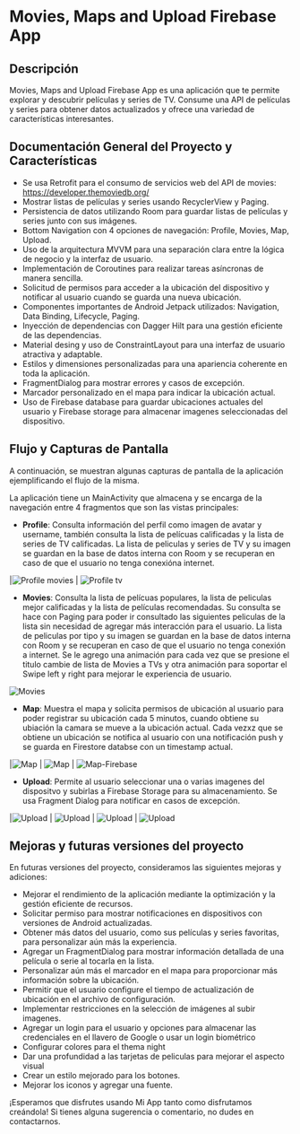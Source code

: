 # Movies, Maps and Upload Firebase App

## Descripción

Movies, Maps and Upload Firebase App es una aplicación que te permite explorar y descubrir películas y series de TV. Consume una API de películas y series para obtener datos actualizados y ofrece una variedad de características interesantes.

## Documentación General del Proyecto y Características

- Se usa Retrofit para el consumo de servicios web del API de movies: https://developer.themoviedb.org/ 
- Mostrar listas de películas y series usando RecyclerView y Paging.
- Persistencia de datos utilizando Room para guardar listas de películas y series junto con sus imágenes.
- Bottom Navigation con 4 opciones de navegación: Profile, Movies, Map, Upload.
- Uso de la arquitectura MVVM para una separación clara entre la lógica de negocio y la interfaz de usuario.
- Implementación de Coroutines para realizar tareas asíncronas de manera sencilla.
- Solicitud de permisos para acceder a la ubicación del dispositivo y notificar al usuario cuando se guarda una nueva ubicación.
- Componentes importantes de Android Jetpack utilizados: Navigation, Data Binding, Lifecycle, Paging.
- Inyección de dependencias con Dagger Hilt para una gestión eficiente de las dependencias.
- Material desing y uso de ConstraintLayout para una interfaz de usuario atractiva y adaptable.
- Estilos y dimensiones personalizadas para una apariencia coherente en toda la aplicación.
- FragmentDialog para mostrar errores y casos de excepción.
- Marcador personalizado en el mapa para indicar la ubicación actual.
- Uso de Firebase database para guardar ubicaciones actuales del usuario y Firebase storage para almacenar imagenes seleccionadas del dispositivo.

## Flujo y Capturas de Pantalla

A continuación, se muestran algunas capturas de pantalla de la aplicación ejemplificando el flujo de la misma.

La aplicación tiene un MainActivity que almacena y se encarga de la navegación entre 4 fragmentos que son las vistas principales:

- **Profile**: Consulta información del perfil como imagen de avatar y username, también consulta la lista de pelícuas calificadas y la lista de series de TV calificadas. La lista de peliculas y series de TV y su imagen se guardan en la base de datos interna con Room y se recuperan en caso de que el usuario no tenga conexióna internet.

|![Profile movies](images/profile_1.png)  |  ![Profile tv](images/profile_2.png)

- **Movies**: Consulta la lista de pelícuas populares, la lista de peliculas mejor calificadas y la lista de películas recomendadas. Su consulta se hace con Paging para poder ir consultado las siguientes peliculas de la lista sin necesidad de agregar más interacción para el usuario. La lista de peliculas por tipo y su imagen se guardan en la base de datos interna con Room y se recuperan en caso de que el usuario no tenga conexión a internet. Se le agrego una animación para cada vez que se presione el titulo cambie de lista de Movies a TVs y otra animación para soportar el Swipe left y right para mejorar le experiencia de usuario.

![Movies](images/movies.png)

- **Map**: Muestra el mapa y solicita permisos de ubicación al usuario para poder registrar su ubicación cada 5 minutos, cuando obtiene su ubiación la camara se mueve a la ubicación actual. Cada vezxz que se obtiene un ubicación se notifica al usuario con una notificación push y se guarda en Firestore databse con un timestamp actual.

|![Map](images/map_1.png)  |  ![Map](images/map_2.png)  |  ![Map-Firebase](images/map_3.png)

- **Upload**: Permite al usuario seleccionar una o varias imagenes del dispositvo y subirlas a Firebase Storage para su almacenamiento. Se usa Fragment Dialog para notificar en casos de excepción.

|![Upload](images/upload_1.png)  |  ![Upload](images/upload_2.png)  |  ![Upload](images/upload_3.png)  |  ![Upload](images/upload_4.png)


## Mejoras y futuras versiones del proyecto

En futuras versiones del proyecto, consideramos las siguientes mejoras y adiciones:

- Mejorar el rendimiento de la aplicación mediante la optimización y la gestión eficiente de recursos.
- Solicitar permiso para mostrar notificaciones en dispositivos con versiones de Android actualizadas.
- Obtener más datos del usuario, como sus películas y series favoritas, para personalizar aún más la experiencia.
- Agregar un FragmentDialog para mostrar información detallada de una película o serie al tocarla en la lista.
- Personalizar aún más el marcador en el mapa para proporcionar más información sobre la ubicación.
- Permitir que el usuario configure el tiempo de actualización de ubicación en el archivo de configuración.
- Implementar restricciones en la selección de imágenes al subir imagenes.
- Agregar un login para el usuario y opciones para almacenar las credenciales en el llavero de Google o usar un login biométrico
- Configurar colores para el thema night
- Dar una profundidad a las tarjetas de peliculas para mejorar el aspecto visual 
- Crear un estilo mejorado para los botones.
- Mejorar los iconos y agregar una fuente.

¡Esperamos que disfrutes usando Mi App tanto como disfrutamos creándola! Si tienes alguna sugerencia o comentario, no dudes en contactarnos.

